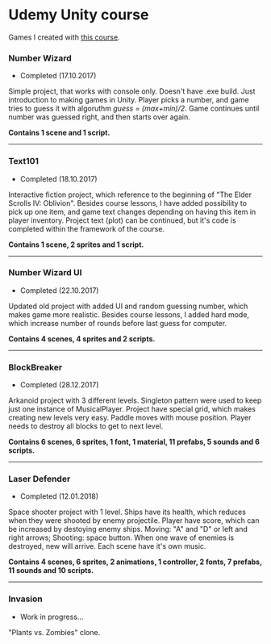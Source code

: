 # Udemy Unity course
Games I created with [this course](https://www.udemy.com/unitycourse/).

### Number Wizard
* Completed (17.10.2017)

Simple project, that works with console only. Doesn't have .exe build. Just introduction to making games in Unity. Player picks a number, and game tries to guess it with algoruthm *guess = (max+min)/2*. Game continues until number was guessed right, and then starts over again.

**Contains 1 scene and 1 script.**

---
### Text101
* Completed (18.10.2017)

Interactive fiction project, which reference to the beginning of "The Elder Scrolls IV: Oblivion". Besides course lessons, I have added possibility to pick up one item, and game text changes depending on having this item in player inventory. Project text (plot) can be continued, but it's code is completed within the framework of the course.

**Contains 1 scene, 2 sprites and 1 script.**

---
### Number Wizard UI
* Completed (22.10.2017)

Updated old project with added UI and random guessing number, which makes game more realistic. Besides course lessons, I added hard mode, which increase number of rounds before last guess for computer.  

**Contains 4 scenes, 4 sprites and 2 scripts.**

---
### BlockBreaker
* Completed (28.12.2017)

Arkanoid project with 3 different levels. Singleton pattern were used to keep just one instance of MusicalPlayer. Project have special grid, which makes creating new levels very easy. Paddle moves with mouse position. Player needs to destroy all blocks to get to next level.

**Contains 6 scenes, 6 sprites, 1 font, 1 material, 11 prefabs, 5 sounds and 6 scripts.**

---
### Laser Defender
* Completed (12.01.2018)

Space shooter project with 1 level. Ships have its health, which reduces when they were shooted by enemy projectile. Player have score, which can be increased by destoying enemy ships. Moving: "A" and "D" or left and right arrows; Shooting: space button. When one wave of enemies is destroyed, new will arrive. Each scene have it's own music.

**Contains 4 scenes, 6 sprites, 2 animations, 1 controller, 2 fonts, 7 prefabs, 11 sounds and 10 scripts.**

---
### Invasion
* Work in progress...

"Plants vs. Zombies" clone.
